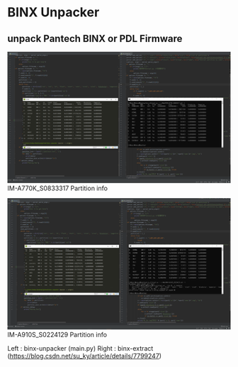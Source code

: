 # BINX Unpacker

## unpack Pantech BINX or PDL Firmware
![A770K](/image/BINX_20191001_A770K.PNG)
IM-A770K_S0833317 Partition info

![A910S](/image/binx_20191001_A910S.PNG)
IM-A910S_S0224129 Partition info

Left : binx-unpacker (main.py)
Right : binx-extract (https://blog.csdn.net/su_ky/article/details/7799247)
